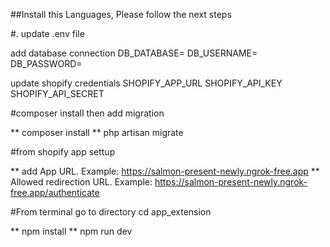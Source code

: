 ##Install this Languages, Please follow the next steps

#. update .env file

add database connection
DB_DATABASE=
DB_USERNAME=
DB_PASSWORD=

update shopify credentials
SHOPIFY_APP_URL
SHOPIFY_API_KEY
SHOPIFY_API_SECRET

#composer install then add migration

** composer install
** php artisan migrate

#from shopify app settup

** add App URL. Example: https://salmon-present-newly.ngrok-free.app
** Allowed redirection URL. Example: https://salmon-present-newly.ngrok-free.app/authenticate

#From terminal go to directory cd app_extension

** npm install
** npm run dev